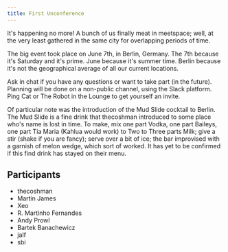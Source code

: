 ```yaml
---
title: First Unconference
---
```

It's happening no more! A bunch of us finally meat in meetspace; well, at the very
least gathered in the same city for overlapping periods of time.

The big event took place on June 7th, in Berlin, Germany. The 7th because it's
Saturday and it's prime. June because it's summer time. Berlin because it's not
the geographical average of all our current locations.

Ask in chat if you have any questions or want to take part (in the future).
Planning will be done on a non-public channel, using the Slack platform.
Ping Cat or The Robot in the Lounge to get yourself an invite.

Of particular note was the introduction of the Mud Slide cocktail to Berlin.
The Mud Slide is a fine drink that thecoshman introduced to some place who's
name is lost in time. To make, mix one part Vodka, one part Baileys, one part
Tia Maria (Kahlua would work) to Two to Three parts Milk; give a stir
(shake if you are fancy); serve over a bit of ice; the bar improvised with
a garnish of melon wedge, which sort of worked.
It has yet to be confirmed if this find drink has stayed on their menu.

## Participants

* thecoshman
* Martin James
* Xeo
* R. Martinho Fernandes
* Andy Prowl
* Bartek Banachewicz
* jalf
* sbi
